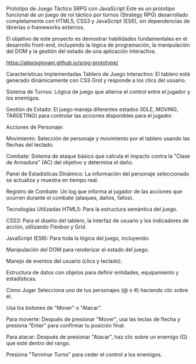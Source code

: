 Prototipo de Juego Táctico SRPG con JavaScript
Este es un prototipo funcional de un juego de rol táctico por turnos (Strategy RPG) desarrollado completamente con HTML5, CSS3 y JavaScript (ES6), sin dependencias de librerías o frameworks externos.

El objetivo de este proyecto es demostrar habilidades fundamentales en el desarrollo front-end, incluyendo la lógica de programación, la manipulación del DOM y la gestión del estado de una aplicación interactiva.

https://alexisgiovani.github.io/srpg-prototype/

Características Implementadas
Tablero de Juego Interactivo: El tablero está generado dinámicamente con CSS Grid y responde a los clics del usuario.

Sistema de Turnos: Lógica de juego que alterna el control entre el jugador y los enemigos.

Gestión de Estado: El juego maneja diferentes estados (IDLE, MOVING, TARGETING) para controlar las acciones disponibles para el jugador.

Acciones de Personaje:

Movimiento: Selección de personaje y movimiento por el tablero usando las flechas del teclado.

Combate: Sistema de ataque básico que calcula el impacto contra la "Clase de Armadura" (AC) del objetivo y determina el daño.

Panel de Estadísticas Dinámico: La información del personaje seleccionado se actualiza y muestra en tiempo real.

Registro de Combate: Un log que informa al jugador de las acciones que ocurren durante el combate (ataques, daños, fallos).

Tecnologías Utilizadas
HTML5: Para la estructura semántica del juego.

CSS3: Para el diseño del tablero, la interfaz de usuario y los indicadores de acción, utilizando Flexbox y Grid.

JavaScript (ES6): Para toda la lógica del juego, incluyendo:

Manipulación del DOM para renderizar el estado del juego.

Manejo de eventos del usuario (clics y teclado).

Estructura de datos con objetos para definir entidades, equipamiento y estadísticas.

Cómo Jugar
Selecciona uno de tus personajes (@ o #) haciendo clic sobre él.

Usa los botones de "Mover" o "Atacar".

Para moverte: Después de presionar "Mover", usa las teclas de flecha y presiona "Enter" para confirmar tu posición final.

Para atacar: Después de presionar "Atacar", haz clic sobre un enemigo (G) que esté dentro del rango.

Presiona "Terminar Turno" para ceder el control a los enemigos.
